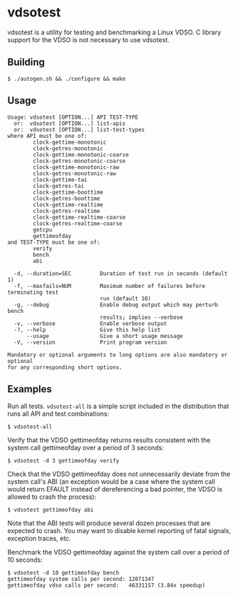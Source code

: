 vdsotest
========

vdsotest is a utility for testing and benchmarking a Linux VDSO.  C
library support for the VDSO is not necessary to use vdsotest.

Building
--------
```
$ ./autogen.sh && ./configure && make
```

Usage
-------
```
Usage: vdsotest [OPTION...] API TEST-TYPE
  or:  vdsotest [OPTION...] list-apis
  or:  vdsotest [OPTION...] list-test-types
where API must be one of:
        clock-gettime-monotonic
        clock-getres-monotonic
        clock-gettime-monotonic-coarse
        clock-getres-monotonic-coarse
        clock-gettime-monotonic-raw
        clock-getres-monotonic-raw
        clock-gettime-tai
        clock-getres-tai
        clock-gettime-boottime
        clock-getres-boottime
        clock-gettime-realtime
        clock-getres-realtime
        clock-gettime-realtime-coarse
        clock-getres-realtime-coarse
        getcpu
        gettimeofday
and TEST-TYPE must be one of:
        verify
        bench
        abi

  -d, --duration=SEC         Duration of test run in seconds (default 1)
  -f, --maxfails=NUM         Maximum number of failures before terminating test
                             run (default 10)
  -g, --debug                Enable debug output which may perturb bench
                             results; implies --verbose
  -v, --verbose              Enable verbose output
  -?, --help                 Give this help list
      --usage                Give a short usage message
  -V, --version              Print program version

Mandatory or optional arguments to long options are also mandatory or optional
for any corresponding short options.
```

Examples
--------
Run all tests.  `vdsotest-all` is a simple script included in the
distribution that runs all API and test combinations:

```
$ vdsotest-all
```

Verify that the VDSO gettimeofday returns results consistent with the
system call gettimeofday over a period of 3 seconds:

```
$ vdsotest -d 3 gettimeofday verify
```

Check that the VDSO gettimeofday does not unnecessarily deviate from
the system call's ABI (an exception would be a case where the system call
would return EFAULT instead of dereferencing a bad pointer, the VDSO
is allowed to crash the process):

```
$ vdsotest gettimeofday abi
```

Note that the ABI tests will produce several dozen processes that are
expected to crash.  You may want to disable kernel reporting of fatal
signals, exception traces, etc.

Benchmark the VDSO gettimeofday against the system call over a period
of 10 seconds:

```
$ vdsotest -d 10 gettimeofday bench
gettimeofday system calls per second: 12071347
gettimeofday vdso calls per second:   46331157 (3.84x speedup)
```

